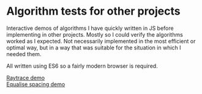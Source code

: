 # Algorithm tests for other projects

Interactive demos of algorithms I have quickly written in JS before implementing in other projects.
Mostly so I could verify the algorithms worked as I expected. Not necessarily implemented in the most efficient or optimal way, but in a way that was suitable for the situation in which I needed them.  

All written using ES6 so a fairly modern browser is required.  

[Raytrace demo](http://static1.natfaulk.com/statics/algorithm_tests/raytrace/raytrace.html)  
[Equalise spacing demo](http://static1.natfaulk.com/statics/algorithm_tests/equalspacing/equalspacing.html)
